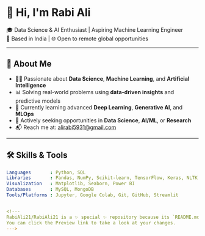 # 👋 Hi, I'm Rabi Ali

🎓 Data Science & AI Enthusiast | Aspiring Machine Learning Engineer  
📍 Based in India | 🌐 Open to remote global opportunities

---

## 🚀 About Me

- 👨‍💻 Passionate about **Data Science**, **Machine Learning**, and **Artificial Intelligence**
- 📊 Solving real-world problems using **data-driven insights** and predictive models
- 🌱 Currently learning advanced **Deep Learning**, **Generative AI**, and **MLOps**
- 🤝 Actively seeking opportunities in **Data Science**, **AI/ML**, or **Research**
- 📬 Reach me at: [alirabi5931@gmail.com](mailto:alirabi5931@gmail.com)

---

## 🛠️ Skills & Tools

```yaml
Languages       : Python, SQL
Libraries       : Pandas, NumPy, Scikit-learn, TensorFlow, Keras, NLTK
Visualization   : Matplotlib, Seaborn, Power BI
Databases       : MySQL, MongoDB
Tools/Platforms : Jupyter, Google Colab, Git, GitHub, Streamlit


<!---
RabiAli21/RabiAli21 is a ✨ special ✨ repository because its `README.md` (this file) appears on your GitHub profile.
You can click the Preview link to take a look at your changes.
--->
